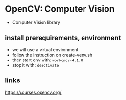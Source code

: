 # OpenCV: Computer Vision
* Computer Vision library

## install prerequirements, environment
* we will use a virtual environment
* follow the instruction on create-venv.sh
* then start env with: ``workoncv-4.1.0``
* stop it with: ``deactivate``

## links
https://courses.opencv.org/
